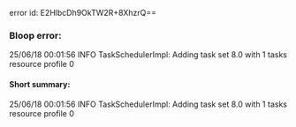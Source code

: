 error id: E2HlbcDh9OkTW2R+8XhzrQ==
### Bloop error:

25/06/18 00:01:56 INFO TaskSchedulerImpl: Adding task set 8.0 with 1 tasks resource profile 0
#### Short summary: 

25/06/18 00:01:56 INFO TaskSchedulerImpl: Adding task set 8.0 with 1 tasks resource profile 0